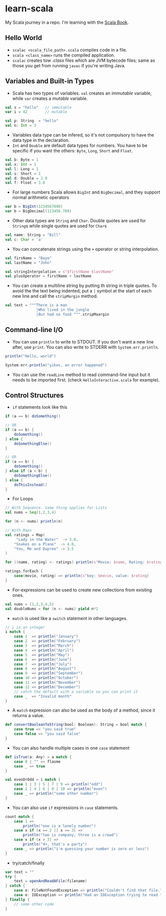 # learn-scala
My Scala journey in a repo. I'm learning with the [Scala Book](https://docs.scala-lang.org/overviews/scala-book/introduction.html).

## Hello World
- `scalac <scala_file_path>.scala` compiles code in a file.
- `scala <class_name>` runs the compiled application.
- `scalac` creates tow _.class_ files which are JVM bytecode files; same as those you get from running `javac` if you're writing Java.

## Variables and Built-in Types
- Scala has two types of variables. `val` creates an _immutable_ variable, while `var` creates a _mutable_ variable.

```scala
val s = "hello"   // immutable
var i = 42        // mutable

val p: String  = "hello"
val n: Int = 3
```
- Variables data type can be infered, so it's not compulsory to have the data type in the declaration.
- `Int` and `Double` are default data types for numbers. You have to be specific if you want the others: `Byte`, `Long`, `Short` and `Float`.

```scala
val b: Byte = 1
val x: Int = 1
val l: Long = 1
val s: Short = 1
val d: Double = 2.0
val f: Float = 3.0
```

- For large numbers Scala allows `BigInt` and `BigDecimal`, and they support normal arithmetic operators

```scala
var b = BigInt(1234567890)
var b = BigDecimal(123456.789)
```

- Other data types are `String` and `Char`. Double quotes are used for `String`s while single quotes are used for `Char`s

```scala
val name: String = "Bill"
val c: Char = 'a'
```

- You can concatenate strings using the `+` operator or string interpolation.

```scala
val firsName = "Bayo"
val lastName = "John"

val stringInterpolation = s"$firstName $lastName"
val plusOperator = firstName + lastName
```

- You can create a multiline string by putting th string in triple quotes. To avoid the the text being indented, put a `|` symbol at the start of each new line and call the `stripMargin` method.
```scala
val text = """There is a man
              |Who lived in the jungle
              |But had no food """.stripMaargin

```

## Command-line I/O
- You can use `println` to write to STDOUT. If you don't want a new line after,  use `print`. You can also write to STDERR with `System.err.println`.

```scala
println("Hello, world")

System.err.println("yikes, an error happened")

```
- You can use the `readLine` method to read command-line input but it needs to be imported first. (check `HelloInteractive.scala` for example).

## Control Structures
- `if` statements look like this

```scala
if (a == b) doSomething()

// OR 
if (a == b) {
    doSomething()
} else {
    doSomethingElse()
}

// OR
if (a == b) {
    doSomething()
} else if (a < b) {
    doSomethingElse()
} else {
    doThisInstead()
}
```

- For Loops
```scala
// With Sequence. Same thing applies for Lists
val nums = Seq(1,2,3,4)

for (n <- nums) println(n)

// With Maps
val ratings = Map(
     "Lady in the Water"  -> 3.0, 
    "Snakes on a Plane"  -> 4.0, 
    "You, Me and Dupree" -> 3.5
)

for ((name, rating) <- ratings) println(s"Movie: $name, Rating: $rating")

ratings.forEach {
    case(movie, rating) => println(s"key: $movie, value: $rating)
}
```

- For-expressions can be used to create new collections from existing ones.
```scala
val nums = (1,2,3,4,5)
val doubleNums = for (n <- nums) yield n*2
```

- `match` is used like a `switch` statement in other languages.
```scala
// i is an integer
i match {
    case 1  => println("January")
    case 2  => println("February")
    case 3  => println("March")
    case 4  => println("April")
    case 5  => println("May")
    case 6  => println("June")
    case 7  => println("July")
    case 8  => println("August")
    case 9  => println("September")
    case 10 => println("October")
    case 11 => println("November")
    case 12 => println("December")
    // catch the default with a variable so you can print it
    case _  => "Invalid month"
}
```
- A `match` expression can also be used as the body of a method, since it returns a value.
```scala
def convertBooleanToString(bool: Boolean): String = bool match {
    case true => "you said true"
    case false => "you said false"
}
```

- You can also handle multiple cases in one `case` statement
```scala
def isTrue(a: Any) = a match {
    case 0 | "" => flasme
    case _ => true
}

val evenOrOdd = i match {
    case 1 | 3 | 5 | 7 | 9 => println("odd")
    case 2 | 4 | 6 | 8 | 10 => println("even")
    case _ => println("some other number")
}
```

- You can also use `if` expressions in `case` statements.
```scala
count match {
    case 1 =>
        println("one is a lonely number")
    case x if (x == 2 || x == 3) =>
        println("two is company, three is a crowd")
    case x if (x > 3) =>
        println("4+, that's a party")
    case _ => println("i'm guessing your number is zero or less")
}
```
- try/catch/finally
```scala
var text = ""
try {
    text = openAndReadAFile(filename)
} catch {
    case e: FileNotFoundException => println("Couldn't find that file.")
    case e: IOException => println("Had an IOException trying to read that file")
} finally {
    // some other code
}

```